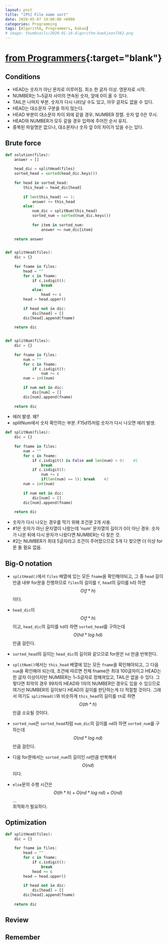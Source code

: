 ```yaml
---
layout: post
title: "[PS] File name sort"
date: 2020-05-07 19:00:00 +0900
categories: Programming
tags: [Algorithm, Programmers, Kakao]
# image: thumbnails/2020-01-18-Algorithm-baekjoon7562.png
---
```


# [from Programmers](https://programmers.co.kr/learn/courses/30/lessons/17686?language=python3){:target="blank"}

## Conditions

- HEAD는 숫자가 아닌 문자로 이루어짐. 최소 한 글자 이상. 영문자로 시작.
- NUMBER는 1~5글자 사이의 연속된 숫자, 앞에 0이 올 수 있다.
- TAIL은 나머지 부분. 숫자가 다시 나타날 수도 있고, 아무 글자도 없을 수 있다.
- HEAD는 대소문자 구분을 하지 않는다.
- HEAD 부분이 대소문자 차이 외에 같을 경우, NUMBER 정렬. 숫자 앞 0은 무시.
- HEAD와 NUMBER가 모두 같을 경우 입력에 주어진 순서 유지.
- 중복된 파일명은 없으나, 대소문자나 숫자 앞 0의 차이가 있을 수는 있다.

## Brute force

```python
def solution(files):
    answer = []
    
    head_dic = splitHead(files)
    sorted_head = sorted(head_dic.keys())
    
    for head in sorted_head:
        this_head = head_dic[head]
        
        if len(this_head) == 1:
            answer += this_head
        else:
            num_dic = splitNum(this_head)
            sorted_num = sorted(num_dic.keys())
            
            for item in sorted_num:
                answer += num_dic[item]
    
    return answer


def splitHead(files):
    dic = {}
    
    for fname in files:
        head = ""
        for c in fname:
            if c.isdigit():
                break
            else:
                head += c
        head = head.upper()
        
        if head not in dic:
            dic[head] = []
        dic[head].append(fname)            
    
    return dic


def splitNum(files):
    dic = {}
    
    for fname in files:
        num = ""
        for c in fname:
            if c.isdigit():
                num += c
        num = int(num)
        
        if num not in dic:
            dic[num] = []
        dic[num].append(fname)            
    
    return dic
```

- 에러 발생. 왜?
- splitNum에서 숫자 확인하는 부분.
F15d15처럼 숫자가 다시 나오면 에러 발생.

```python
def splitNum(files):
    dic = {}
    
    for fname in files:
        num = ""
        for c in fname:
            if c.isdigit() is False and len(num) > 0:    #1
                break
            if c.isdigit():
                num += c
                if(len(num) == 5): break    #2
        num = int(num)
        
        if num not in dic:
            dic[num] = []
        dic[num].append(fname)            
    
    return dic
```

- 숫자가 다시 나오는 경우를 막기 위해 조건문 2개 사용.
- #1은 숫자가 아닌 문자열이 나왔는데 'num' 문자열의 길이가 0이 아닌 경우. 숫자가 나온 뒤에 다시 문자가 나왔다면 NUMBER는 다 찾은 것.
- #2는 NUMBER가 최대 5글자라고 조건이 주어졌으므로 5개 다 찾으면 더 이상 for문 돌 필요 없음.

## Big-O notation

- `splitHead()`에서 `files` 배열에 있는 모든 `fname`을 확인해야되고, 그 중 `head` 길이만큼 내부 for문을 진행하므로 `files`의 길이를 `f`, `head`의 길이를 `h`라 하면 $$ O(f*h) $$ 이다.
- `head_dic`이 $$ O(f*h) $$ 이고, `head_dic`의 길이를 `hd`라 하면 `sorted_head`를 구하는데 $$ O(hd*log\ hd) $$ 만큼 걸린다.
- `sorted_head`의 길이는 `head_dic`의 길이와 같으므로 for문은 `hd` 만큼 반복한다. 
- `splitNum()`에서는 `this_head` 배열에 있는 모든 `fname`을 확인해야되고, 그 다음 `num`을 확인해야 되는데, 조건에 따르면 전체 fname은 최대 100글자이고 HEAD는 한 글자 이상이지만 NUMBER는 1~5글자로 정해져있고, TAIL은 없을 수 있다. 그렇다면 최악의 경우 99자의 HEAD와 1자의 NUMBER인 경우도 있을 수 있으므로 여기선 NUMBER의 길이보다 HEAD의 길이를 판단하는게 더 적절할 것이다. 그래서 여기도 `splitHead()`와 비슷하게 `this_head`의 길이를 `th`로 하면 $$ O(th*h) $$ 만큼 소요될 것이다.
- `sorted_num`은 `sorted_head`처럼 `num_dic`의 길이를 `nd`라 하면 `sorted_num`를 구하는데 $$ O(nd*log\ nd) $$ 만큼 걸린다.
- 다음 for문에서는 `sorted_num`의 길이인 `nd`만큼 반복해서 $$ O(nd) $$ 이다.

- `else`문의 수행 시간은 $$ O(th*h) + O(nd*log\ nd) + O(nd) $$ ...  
최적화가 필요하다.

## Optimization

```python
def splitHead(files):
    dic = {}
    
    for fname in files:
        head = ""
        for c in fname:
            if c.isdigit():
                break
            head += c
        head = head.upper()
        
        if head not in dic:
            dic[head] = []
        dic[head].append(fname)            
    
    return dic
```

## Review

## Remember
